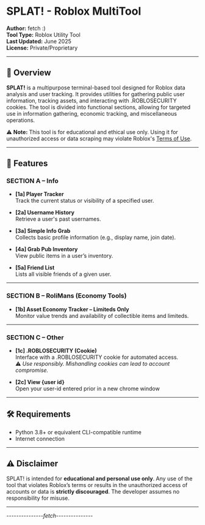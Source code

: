 # SPLAT! - Roblox MultiTool

**Author:** fetch :)  
**Tool Type:** Roblox Utility Tool  
**Last Updated:** June 2025  
**License:** Private/Proprietary  

---

## 📌 Overview

**SPLAT!** is a multipurpose terminal-based tool designed for Roblox data analysis and user tracking. It provides utilities for gathering public user information, tracking assets, and interacting with .ROBLOSECURITY cookies. The tool is divided into functional sections, allowing for targeted use in information gathering, economic tracking, and miscellaneous operations.

⚠️ **Note:** This tool is for educational and ethical use only. Using it for unauthorized access or data scraping may violate Roblox's [Terms of Use](https://en.help.roblox.com/hc/en-us/articles/203313410-Roblox-Terms-of-Use).

---

## 🧩 Features

### SECTION A – Info
- **[1a] Player Tracker**  
  Track the current status or visibility of a specified user.
  
- **[2a] Username History**  
  Retrieve a user's past usernames.

- **[3a] Simple Info Grab**  
  Collects basic profile information (e.g., display name, join date).

- **[4a] Grab Pub Inventory**  
  View public items in a user’s inventory.

- **[5a] Friend List**  
  Lists all visible friends of a given user.

---

### SECTION B – RoliMans (Economy Tools)
- **[1b] Asset Economy Tracker – Limiteds Only**  
  Monitor value trends and availability of collectible items and limiteds.

---

### SECTION C – Other
- **[1c] .ROBLOSECURITY (Cookie)**  
  Interface with a .ROBLOSECURITY cookie for automated access.  
  ⚠️ *Use responsibly. Mishandling cookies can lead to account compromise.*

- **[2c] View {user id}**  
  Open your user-id entered prior in a new chrome window

---

## 🛠️ Requirements

- Python 3.8+ or equivalent CLI-compatible runtime
- Internet connection

---

## ⚠️ Disclaimer

SPLAT! is intended for **educational and personal use only**. Any use of the tool that violates Roblox’s terms or results in the unauthorized access of accounts or data is **strictly discouraged**. The developer assumes no responsibility for misuse.

---

---------------*fetch*---------------

